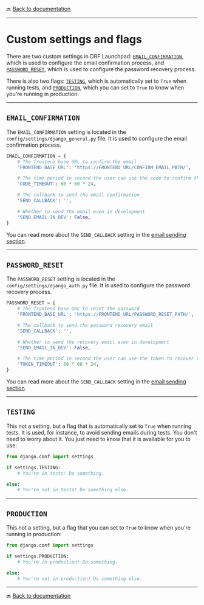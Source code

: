 🔙 [Back to documentation](./index.md)

---

# Custom settings and flags

There are two custom settings in DRF Launchpad: [`EMAIL_CONFIRMATION`](#email_confirmation), which is used to configure the email confirmation process, and [`PASSWORD_RESET`](#password_reset), which is used to configure the password recovery process.

There is also two flags: [`TESTING`](#testing), which is automatically set to `True` when running tests, and [`PRODUCTION`](#production), which you can set to `True` to know when you're running in production.

---

## `EMAIL_CONFIRMATION`

The `EMAIL_CONFIRMATION` setting is located in the `config/settings/django_general.py` file. It is used to configure the email confirmation process.

```python
EMAIL_CONFIRMATION = {
    # The frontend base URL to confirm the email
    'FRONTEND_BASE_URL': 'https://FRONTEND_URL/CONFIRM_EMAIL_PATH/',

    # The time period in second the user can use the code to confirm the email
    'CODE_TIMEOUT': 60 * 60 * 24,

    # The callback to send the email confirmation
    'SEND_CALLBACK': '',

    # Whether to send the email even in development
    'SEND_EMAIL_IN_DEV': False,
}
```

You can read more about the `SEND_CALLBACK` setting in the [email sending section](./email-sending.md#using-callbacks).

---

## `PASSWORD_RESET`

The `PASSWORD_RESET` setting is located in the `config/settings/django_auth.py` file. It is used to configure the password recovery process.

```python
PASSWORD_RESET = {
    # The frontend base URL to reset the password
    'FRONTEND_BASE_URL': 'https://FRONTEND_URL/PASSWORD_RESET_PATH/',

    # The callback to send the password recovery email
    'SEND_CALLBACK': '',

    # Whether to send the recovery email even in development
    'SEND_EMAIL_IN_DEV': False,

    # The time period in second the user can use the token to recover the password
    'TOKEN_TIMEOUT': 60 * 60 * 24,
}
```

You can read more about the `SEND_CALLBACK` setting in the [email sending section](./email-sending.md#using-callbacks).

---

## `TESTING`

This not a setting, but a flag that is automatically set to `True` when running tests. It is used, for instance, to avoid sending emails during tests. You don't need to worry about it. You just need to know that it is available for you to use:

```python
from django.conf import settings

if settings.TESTING:
    # You're in tests! Do something.

else:
    # You're not in tests! Do something else.
```

---

## `PRODUCTION`

This not a setting, but a flag that you can set to `True` to know when you're running in production:

```python
from django.conf import settings

if settings.PRODUCTION:
    # You're in production! Do something.

else:
    # You're not in production! Do something else.
```

---

🔙 [Back to documentation](./index.md)
